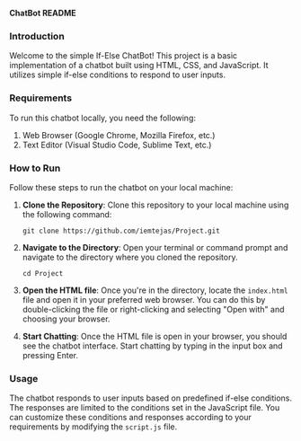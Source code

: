 **ChatBot README**

### Introduction
Welcome to the simple If-Else ChatBot! This project is a basic implementation of a chatbot built using HTML, CSS, and JavaScript. It utilizes simple if-else conditions to respond to user inputs.

### Requirements
To run this chatbot locally, you need the following:

1. Web Browser (Google Chrome, Mozilla Firefox, etc.)
2. Text Editor (Visual Studio Code, Sublime Text, etc.)

### How to Run
Follow these steps to run the chatbot on your local machine:

1. **Clone the Repository**: Clone this repository to your local machine using the following command:

    ```
    git clone https://github.com/iemtejas/Project.git
    ```

2. **Navigate to the Directory**: Open your terminal or command prompt and navigate to the directory where you cloned the repository.

    ```
    cd Project
    ```

3. **Open the HTML file**: Once you're in the directory, locate the `index.html` file and open it in your preferred web browser. You can do this by double-clicking the file or right-clicking and selecting "Open with" and choosing your browser.

4. **Start Chatting**: Once the HTML file is open in your browser, you should see the chatbot interface. Start chatting by typing in the input box and pressing Enter.

### Usage
The chatbot responds to user inputs based on predefined if-else conditions. The responses are limited to the conditions set in the JavaScript file. You can customize these conditions and responses according to your requirements by modifying the `script.js` file.

